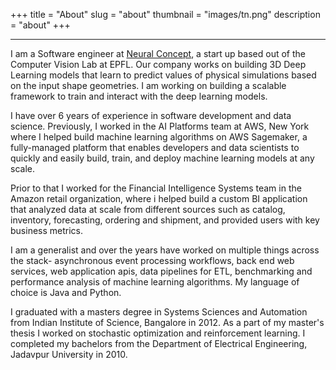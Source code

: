 +++
title = "About"
slug = "about"
thumbnail = "images/tn.png"
description = "about"
+++

---------------------------

I am a Software engineer at [Neural Concept](https://neuralconcept.com), a start up based out of the Computer Vision Lab at EPFL. Our company works on building 3D Deep Learning 
models that learn to predict values of physical simulations based on the input shape geometries.
I am working on building a scalable framework to train and interact with the deep learning models.

I have over 6 years of experience in software development and data science. Previously,
I worked in the AI Platforms team at AWS, New York where I helped build machine learning algorithms on AWS Sagemaker, 
a fully-managed platform that enables developers and data scientists to quickly and easily build, train, and deploy 
machine learning models at any scale.

Prior to that I worked for the Financial Intelligence Systems team in the Amazon retail organization, where i helped build a custom BI application that analyzed data at scale 
from different sources such as catalog, inventory, forecasting, ordering and shipment, 
and provided users with key business metrics. 

I am a generalist and over the years have worked on multiple things across the stack- asynchronous event processing workflows, 
back end web services, web application apis, data pipelines for ETL, benchmarking and 
performance analysis of machine learning algorithms. My language of choice is Java and Python.

I graduated with a masters degree in Systems Sciences and Automation from Indian Institute of Science, Bangalore in 2012. As a part of my
master's thesis I worked on stochastic optimization and reinforcement learning. I completed my bachelors from the Department of Electrical
Engineering, Jadavpur University in 2010.



